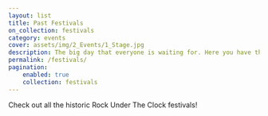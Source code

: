 ```yaml
---
layout: list
title: Past Festivals
on_collection: festivals
category: events
cover: assets/img/2_Events/1_Stage.jpg
description: The big day that everyone is waiting for. Here you have the oportunity to see and appreciate big artists and local bands.
permalink: /festivals/
pagination:
    enabled: true
    collection: festivals
---
```

Check out all the historic Rock Under The Clock festivals!